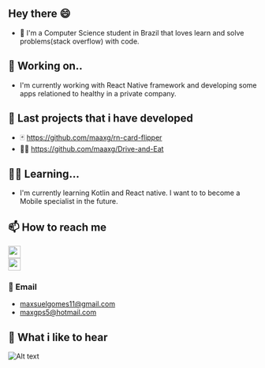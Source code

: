 ## Hey there :smile:

- 🔭  I'm a Computer Science student in Brazil that loves learn and solve problems(stack overflow) with code.

## 🌱 Working on..

- I'm currently working with React Native framework and developing some apps relationed to healthy in a private company.

## 💬 Last projects that i have developed
- :black_joker:  https://github.com/maaxg/rn-card-flipper
- :cook: https://github.com/maaxg/Drive-and-Eat

## :teacher: Learning...

- I'm currently learning Kotlin and React native. I want to to become a Mobile specialist in the future.

## 📫 How to reach me

[<img src="https://user-images.githubusercontent.com/49838612/106606041-6878ed80-6540-11eb-9d56-da46ed46cd13.png" width="25"/>](https://www.linkedin.com/in/maxsuel-gomes-79a2a1181/)   
[<img src="https://user-images.githubusercontent.com/49838612/106606503-f81e9c00-6540-11eb-9411-238c99cf8fb2.png" width="25"/>](https://www.instagram.com/maaxg._/)

### :email: Email
- maxsuelgomes11@gmail.com
- maxgps5@hotmail.com


## :musical_note: What i like to hear
![Alt text](https://spotify-recently-played-readme.vercel.app/api?user=maxsuel3245)
